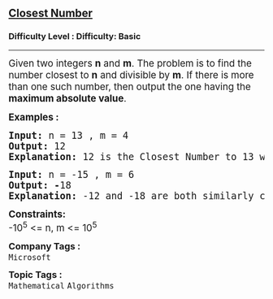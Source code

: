 <h2><a href="https://www.geeksforgeeks.org/problems/closest-number5728/1">Closest Number</a></h2><h3>Difficulty Level : Difficulty: Basic</h3><hr><div class="problems_problem_content__Xm_eO"><p><span style="font-size: 14pt;">Given two integers <strong>n</strong> and <strong>m</strong>. The problem is to find the number closest to <strong>n</strong> and divisible by <strong>m</strong>. If there is more than one such number, then output the one having the <strong>maximum absolute value</strong>.</span></p>
<p><span style="font-size: 14pt;"><strong>Examples :</strong></span></p>
<pre><span style="font-size: 14pt;"><strong>Input: </strong>n<strong> </strong>=<strong> </strong>13 , m<strong> </strong>=<strong> </strong>4
<strong>Output: </strong>12
<strong>Explanation: </strong>12 is the Closest Number to 13 which is divisible by 4.</span></pre>
<pre><span style="font-size: 14pt;"><strong>Input:</strong> n<strong> </strong>= -15 , m<strong> </strong>= 6
<strong>Output: -</strong>18
<strong>Explanation: </strong>-12 and -18 are both similarly close to -15 and divisible by 6. but -18 has the maximum absolute value. So, Output is -18</span></pre>
<p><span style="font-size: 14pt;"><strong>Constraints:</strong></span><br><span style="font-size: 14pt;">-10<sup>5</sup> &lt;= n, m &lt;= 10<sup>5</sup></span></p></div><p><span style=font-size:18px><strong>Company Tags : </strong><br><code>Microsoft</code>&nbsp;<br><p><span style=font-size:18px><strong>Topic Tags : </strong><br><code>Mathematical</code>&nbsp;<code>Algorithms</code>&nbsp;